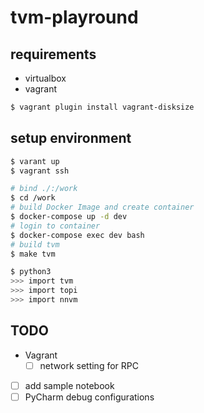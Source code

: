 # tvm-playround

## requirements

- virtualbox
- vagrant

```bash
$ vagrant plugin install vagrant-disksize
```

## setup environment

```bash
$ varant up
$ vagrant ssh
```

```bash
# bind ./:/work
$ cd /work
# build Docker Image and create container
$ docker-compose up -d dev
# login to container
$ docker-compose exec dev bash
# build tvm
$ make tvm
```

```bash
$ python3
>>> import tvm
>>> import topi
>>> import nnvm
```

## TODO

- Vagrant
    - [ ] network setting for RPC
- [ ] add sample notebook
- [ ] PyCharm debug configurations
